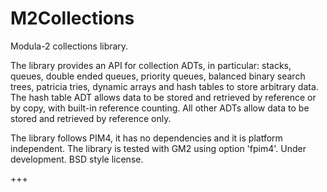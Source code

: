 # M2Collections
Modula-2 collections library.

The library provides an API for collection ADTs, in particular: stacks, queues, double ended queues,
priority queues, balanced binary search trees, patricia tries, dynamic arrays and hash tables to store
arbitrary data. The hash table ADT allows data to be stored and retrieved by reference or by copy,
with built-in reference counting. All other ADTs allow data to be stored and retrieved by reference only.

The library follows PIM4, it has no dependencies and it is platform independent. The library is tested
with GM2 using option 'fpim4'. Under development. BSD style license.

+++

